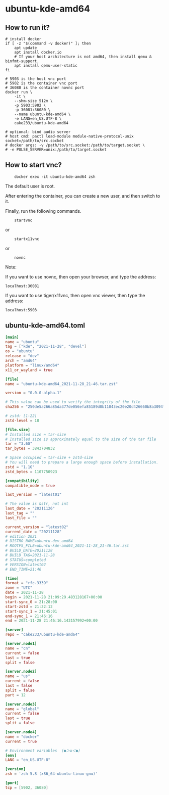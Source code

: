 # ubuntu-kde-amd64

## How to run it?

```shell
# install docker
if [ -z "$(command -v docker)" ]; then
    apt update
    apt install docker.io
    # If your host architecture is not amd64, then install qemu & binfmt-support.
    apt install qemu-user-static
fi

# 5903 is the host vnc port
# 5902 is the container vnc port
# 36080 is the container novnc port
docker run \
    -it \
    --shm-size 512m \
    -p 5903:5902 \
    -p 36081:36080 \
    --name ubuntu-kde-amd64 \
    -e LANG=en_US.UTF-8 \
    cake233/ubuntu-kde-amd64

# optional: bind audio server
# host cmd: pactl load-module module-native-protocol-unix socket=/path/to/src.socket
# docker args: -v /path/to/src.socket:/path/to/target.socket \
# -e PULSE_SERVER=unix:/path/to/target.socket

```

## How to start vnc?

```shell
    docker exex -it ubuntu-kde-amd64 zsh
```

The default user is root.

After entering the container, you can create a new user, and then switch to it.

Finally, run the following commands.

```shell
    startvnc
```

or

```shell
    startx11vnc
```

or

```shell
    novnc
```

Note:

If you want to use novnc, then open your browser, and type the address:

```
localhost:36081
```

If you want to use tiger/x11vnc, then open vnc viewer, then type the address:

```
localhost:5903
```

## ubuntu-kde-amd64.toml

```toml
[main]
name = "ubuntu"
tag = ["kde", "2021-11-28", "devel"]
os = "ubuntu"
release = "dev"
arch = "amd64"
platform = "linux/amd64"
x11_or_wayland = true

[file]
name = "ubuntu-kde-amd64_2021-11-28_21-46.tar.zst"

version = "0.0.0-alpha.1"

# This value can be used to verify the integrity of the file
sha256 = "250de5a266a85da377de056efa85189d8b11043ec20e20d426660b8a3094fb91"

# zstd: [1-22]
zstd-level = 18

[file.size]
# Installed size ≈ tar-size
# Installed size is approximately equal to the size of the tar file
tar = "3.6G"
tar_bytes = 3843704832

# Space occupied ≈ tar-size + zstd-size
# You will need to prepare a large enough space before installation.
zstd = "1.1G"
zstd_bytes = 1107750923

[compatibility]
compatible_mode = true

last_version = "latest01"

# The value is &str, not int
last_date = "20211126"
last_tag = ""
last_file = ""

current_version = "latest02"
current_date = "20211128"
# edition 2021
# DISTRO_NAME=ubuntu-dev_amd64
# ROOTFS_FILE=ubuntu-kde-amd64_2021-11-28_21-46.tar.zst
# BUILD_DATE=20211128
# BUILD_TAG=2021-11-28
# STATUS=completed
# VERSION=latest02
# END_TIME=21:46

[time]
format = "rfc-3339"
zone = "UTC"
date = 2021-11-28
begin = 2021-11-28 21:09:29.483128167+00:00
start-sync_0 = 21:28:00
start-zstd = 21:32:12
start-sync_1 = 21:45:01
end-sync_1 = 21:46:16
end = 2021-11-28 21:46:16.143157992+00:00

[server]
repo = "cake233/ubuntu-kde-amd64"

[server.node1]
name = "cn"
current = false
last = true
split = false

[server.node2]
name = "us"
current = false
last = false
split = false
part = 12

[server.node3]
name = "global"
current = false
last = true
split = false

[server.node4]
name = "docker"
current = true

# Environment variables  (●＞ω＜●)
[env]
LANG = "en_US.UTF-8"

[version]
zsh = 'zsh 5.8 (x86_64-ubuntu-linux-gnu)'

[port]
tcp = [5902, 36080]
```
